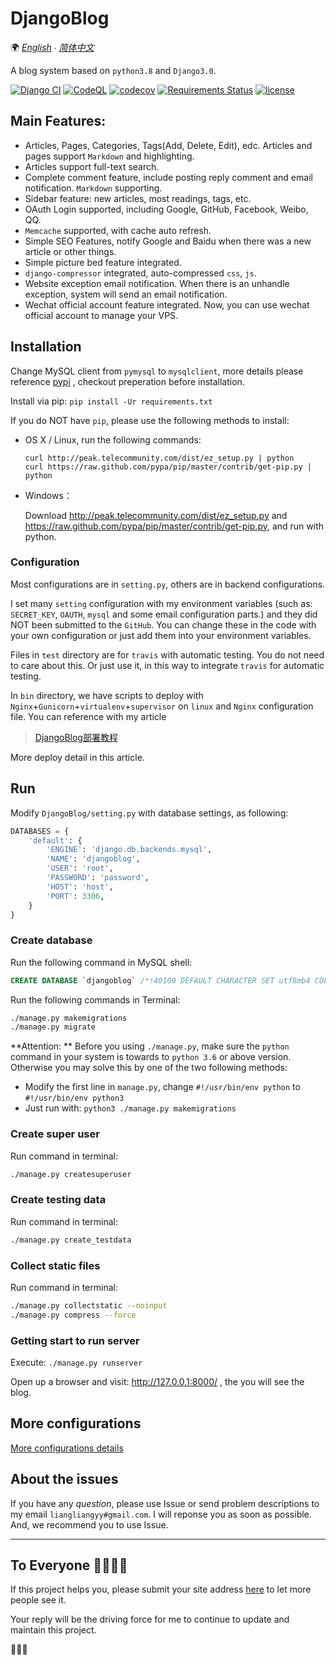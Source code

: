 # DjangoBlog

🌍
*[English](README-en.md) ∙ [简体中文](README.md)*

A blog system based on `python3.8` and `Django3.0`.


[![Django CI](https://github.com/liangliangyy/DjangoBlog/actions/workflows/django.yml/badge.svg)](https://github.com/liangliangyy/DjangoBlog/actions/workflows/django.yml) [![CodeQL](https://github.com/liangliangyy/DjangoBlog/actions/workflows/codeql-analysis.yml/badge.svg)](https://github.com/liangliangyy/DjangoBlog/actions/workflows/codeql-analysis.yml) [![codecov](https://codecov.io/gh/liangliangyy/DjangoBlog/branch/master/graph/badge.svg)](https://codecov.io/gh/liangliangyy/DjangoBlog) [![Requirements Status](https://requires.io/github/liangliangyy/DjangoBlog/requirements.svg?branch=master)](https://requires.io/github/liangliangyy/DjangoBlog/requirements/?branch=master)  [![license](https://img.shields.io/github/license/liangliangyy/djangoblog.svg)]()  


## Main Features:
- Articles, Pages, Categories, Tags(Add, Delete, Edit), edc. Articles and pages support `Markdown` and highlighting.
- Articles support full-text search.
- Complete comment feature, include posting reply comment and email notification. `Markdown` supporting.
- Sidebar feature: new articles, most readings, tags, etc.
- OAuth Login supported, including Google, GitHub, Facebook, Weibo, QQ.
- `Memcache` supported, with cache auto refresh.
- Simple SEO Features, notify Google and Baidu when there was a new article or other things.
- Simple picture bed feature integrated.
- `django-compressor` integrated, auto-compressed `css`, `js`.
- Website exception email notification. When there is an unhandle exception, system will send an email notification.
- Wechat official account feature integrated. Now, you can use wechat official account to manage your VPS.

## Installation
Change MySQL client from `pymysql` to `mysqlclient`, more details please reference [pypi](https://pypi.org/project/mysqlclient/) , checkout preperation before installation.

Install via pip: `pip install -Ur requirements.txt`

If you do NOT have `pip`, please use the following methods to install:
- OS X / Linux, run the following commands: 

    ```
    curl http://peak.telecommunity.com/dist/ez_setup.py | python
    curl https://raw.github.com/pypa/pip/master/contrib/get-pip.py | python
    ```

- Windows：

    Download http://peak.telecommunity.com/dist/ez_setup.py and https://raw.github.com/pypa/pip/master/contrib/get-pip.py, and run with python. 

### Configuration
Most configurations are in `setting.py`, others are in backend configurations.

I set many `setting` configuration with my environment variables (such as: `SECRET_KEY`, `OAUTH`, `mysql` and some email configuration parts.) and they did NOT been submitted to the `GitHub`. You can change these in the code with your own configuration or just add them into your environment variables.

Files in `test` directory are for `travis` with automatic testing. You do not need to care about this. Or just use it, in this way to integrate `travis` for automatic testing.

In `bin` directory, we have scripts to deploy with `Nginx`+`Gunicorn`+`virtualenv`+`supervisor` on `linux` and `Nginx` configuration file. You can reference with my article

>[DjangoBlog部署教程](https://www.lylinux.net/article/2019/8/5/58.html)

More deploy detail in this article.

## Run

Modify `DjangoBlog/setting.py` with database settings, as following:

```python
DATABASES = {
    'default': {
        'ENGINE': 'django.db.backends.mysql',
        'NAME': 'djangoblog',
        'USER': 'root',
        'PASSWORD': 'password',
        'HOST': 'host',
        'PORT': 3306,
    }
}
```

### Create database
Run the following command in MySQL shell:
```sql
CREATE DATABASE `djangoblog` /*!40100 DEFAULT CHARACTER SET utf8mb4 COLLATE utf8mb4_unicode_ci */;
```

Run the following commands in Terminal:
```bash
./manage.py makemigrations
./manage.py migrate
```

**Attention: ** Before you using `./manage.py`, make sure the `python` command in your system is towards to `python 3.6` or above version. Otherwise you may solve this by one of the two following methods:
- Modify the first line in `manage.py`, change `#!/usr/bin/env python` to `#!/usr/bin/env python3`
- Just run with: `python3 ./manage.py makemigrations`

### Create super user

Run command in terminal:
```bash
./manage.py createsuperuser
```

### Create testing data
Run command in terminal:
```bash
./manage.py create_testdata
```

### Collect static files
Run command in terminal:
```bash
./manage.py collectstatic --noinput
./manage.py compress --force
```

### Getting start to run server
Execute: `./manage.py runserver`

Open up a browser and visit: http://127.0.0.1:8000/ , the you will see the blog.

## More configurations
[More configurations details](/docs/config-en.md)

## About the issues

If you have any *question*, please use Issue or send problem descriptions to my email `liangliangyy#gmail.com`. I will reponse you as soon as possible. And, we recommend you to use Issue.

---
## To Everyone 🙋‍♀️🙋‍♂️
If this project helps you, please submit your site address [here](https://github.com/liangliangyy/DjangoBlog/issues/214) to let more people see it.

Your reply will be the driving force for me to continue to update and maintain this project.

🙏🙏🙏
